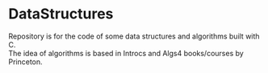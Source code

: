 # DataStructures

Repository is for the code of some data structures and algorithms built with C. <br>
The idea of algorithms is based in Introcs and Algs4 books/courses by Princeton.
